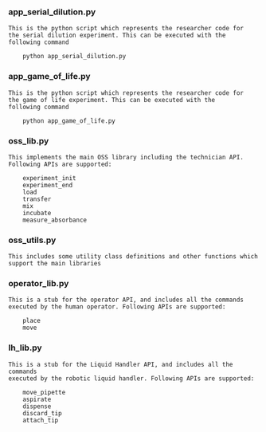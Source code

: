 ### app_serial_dilution.py
    This is the python script which represents the researcher code for
    the serial dilution experiment. This can be executed with the 
    following command

        python app_serial_dilution.py


### app_game_of_life.py
    This is the python script which represents the researcher code for
    the game of life experiment. This can be executed with the 
    following command

        python app_game_of_life.py

### oss_lib.py
    This implements the main OSS library including the technician API. 
    Following APIs are supported:
    
        experiment_init
        experiment_end
        load
        transfer
        mix
        incubate
        measure_absorbance


### oss_utils.py
    This includes some utility class definitions and other functions which 
    support the main libraries


### operator_lib.py
    This is a stub for the operator API, and includes all the commands
    executed by the human operator. Following APIs are supported:
    
        place
        move

### lh_lib.py
    This is a stub for the Liquid Handler API, and includes all the commands 
    executed by the robotic liquid handler. Following APIs are supported:
    
        move_pipette
        aspirate
        dispense
        discard_tip
        attach_tip

